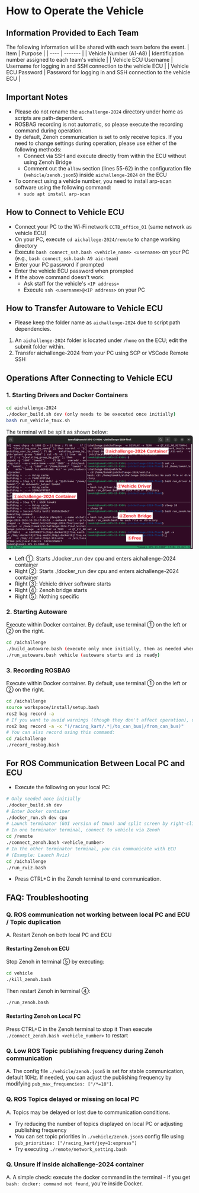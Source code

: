 # How to Operate the Vehicle

## Information Provided to Each Team
The following information will be shared with each team before the event.
| Item | Purpose |
| ---- | ------- |
| Vehicle Number (A1-A8) | Identification number assigned to each team's vehicle |
| Vehicle ECU Username | Username for logging in and SSH connection to the vehicle ECU |
| Vehicle ECU Password | Password for logging in and SSH connection to the vehicle ECU |

## Important Notes
- Please do not rename the `aichallenge-2024` directory under home as scripts are path-dependent.
- ROSBAG recording is not automatic, so please execute the recording command during operation.
- By default, Zenoh communication is set to only receive topics. If you need to change settings during operation, please use either of the following methods:
    - Connect via SSH and execute directly from within the ECU without using Zenoh Bridge
    - Comment out the `allow` section (lines 55-62) in the configuration file (`vehicle/zenoh.json5`) inside `aichallenge-2024` on the ECU
- To connect using a vehicle number, you need to install arp-scan software using the following command:
    - `sudo apt install arp-scan`

## How to Connect to Vehicle ECU
- Connect your PC to the Wi-Fi network `CCTB_office_01` (same network as vehicle ECU)
- On your PC, execute `cd aichallege-2024/remote` to change working directory
- Execute `bash connect_ssh.bash <vehicle_name> <username>` on your PC (e.g., `bash connect_ssh.bash A9 aic-team`)
- Enter your PC password if prompted
- Enter the vehicle ECU password when prompted
- If the above command doesn't work:
    - Ask staff for the vehicle's `<IP address>`
    - Execute `ssh <username>@<IP address>` on your PC

## How to Transfer Autoware to Vehicle ECU
- Please keep the folder name as `aichallenge-2024` due to script path dependencies.
1. An `aichallenge-2024` folder is located under `/home` on the ECU; edit the submit folder within.
2. Transfer aichallenge-2024 from your PC using SCP or VSCode Remote SSH

## Operations After Connecting to Vehicle ECU
### 1. Starting Drivers and Docker Containers
```bash
cd aichallenge-2024
./docker_build.sh dev (only needs to be executed once initially)
bash run_vehicle_tmux.sh
```
The terminal will be split as shown below:
![tmux-image](./images/tmux.png)
- Left ①: Starts ./docker_run dev cpu and enters aichallenge-2024 container
- Right ②: Starts ./docker_run dev cpu and enters aichallenge-2024 container
- Right ③: Vehicle driver software starts
- Right ④: Zenoh bridge starts
- Right ⑤: Nothing specific

### 2. Starting Autoware
Execute within Docker container. By default, use terminal ① on the left or ② on the right.
```bash
cd /aichallenge
./build_autoware.bash (execute only once initially, then as needed when making changes that require rebuilding)
./run_autoware.bash vehicle (autoware starts and is ready)
```

### 3. Recording ROSBAG
Execute within Docker container. By default, use terminal ① on the left or ② on the right.
```bash
cd /aichallenge
source workspace/install/setup.bash
ros2 bag record -a
# If you want to avoid warnings (though they don't affect operation), use this alternative command:
ros2 bag record -a -x "(/racing_kart/.*|/to_can_bus|/from_can_bus)"
# You can also record using this command:
cd /aichallenge
./record_rosbag.bash
```

## For ROS Communication Between Local PC and ECU
- Execute the following on your local PC:
```bash
# Only needed once initially
./docker_build.sh dev
# Enter Docker container
./docker_run.sh dev cpu
# Launch terminator (GUI version of tmux) and split screen by right-clicking
# In one terminator terminal, connect to vehicle via Zenoh
cd /remote
./connect_zenoh.bash <vehicle_number>
# In the other terminator terminal, you can communicate with ECU
# (Example: Launch Rviz)
cd /aichallenge
./run_rviz.bash
```
- Press CTRL+C in the Zenoh terminal to end communication.

## FAQ: Troubleshooting
### Q. ROS communication not working between local PC and ECU / Topic duplication
A. Restart Zenoh on both local PC and ECU
#### Restarting Zenoh on ECU
Stop Zenoh in terminal ⑤ by executing:
```bash
cd vehicle
./kill_zenoh.bash
```
Then restart Zenoh in terminal ④:
```bash
./run_zenoh.bash
```
#### Restarting Zenoh on Local PC
Press CTRL+C in the Zenoh terminal to stop it
Then execute `./connect_zenoh.bash <vehicle_number>` to restart

### Q. Low ROS Topic publishing frequency during Zenoh communication
A. The config file `./vehicle/zenoh.json5` is set for stable communication, default 10Hz.
If needed, you can adjust the publishing frequency by modifying `pub_max_frequencies: ["/*=10"]`.

### Q. ROS Topics delayed or missing on local PC
A. Topics may be delayed or lost due to communication conditions.
- Try reducing the number of topics displayed on local PC or adjusting publishing frequency
- You can set topic priorities in `./vehicle/zenoh.json5` config file using `pub_priorities: ["/racing_kart/joy=1:express"]`
- Try executing `./remote/network_setting.bash`

### Q. Unsure if inside aichallenge-2024 container
A. A simple check: execute the docker command in the terminal - if you get `bash: docker: command not found`, you're inside Docker.